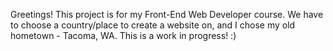 Greetings! 
This project is for my Front-End Web Developer course. We have to choose a country/place to create a website on, and I chose my old hometown - Tacoma, WA. 
This is a work in progress! :)
